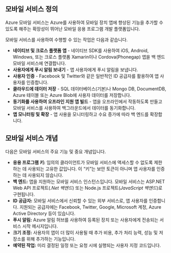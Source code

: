## <a name="what-is"></a>모바일 서비스 정의

Azure 모바일 서비스는 Azure를 사용하여 모바일 장치 앱에 향상된 기능을 추가할 수 있도록 해주는 확장성이 뛰어난 모바일 응용 프로그램 개발 플랫폼입니다.

모바일 서비스를 사용하여 수행할 수 있는 작업은 다음과 같습니다.

+ **네이티브 및 크로스 플랫폼 앱** - 네이티브 SDK를 사용하여 iOS, Android, Windows, 또는 크로스 플랫폼 Xamarin이나 Cordova(Phonegap) 앱을 백 엔드 모바일 서비스에 연결합니다.  
+ **사용자에게 푸시 알림 보내기** - 앱 사용자에게 푸시 알림을 보냅니다.
+ **사용자 인증** - Facebook 및 Twitter와 같은 일반적인 ID 공급자를 활용하여 앱 사용자를 인증합니다.
+ **클라우드에 데이터 저장** - SQL 데이터베이스(기본)나 Mongo DB, DocumentDB, Azure 테이블 또는 Azure Blob에 사용자 데이터를 저장합니다. 
+ **동기화를 사용하여 오프라인 지원 앱 빌드** - 앱을 오프라인에서 작동하도록 만들고 모바일 서비스를 사용하여 백그라운드에서 데이터를 동기화합니다.
+ **앱 모니터링 및 확장** - 앱 사용을 모니터링하고 수요 증가에 따라 백 엔드를 확장합니다. 

## <a name="concepts"> </a>모바일 서비스 개념

다음은 모바일 서비스의 주요 기능 및 중요 개념입니다.

+ **응용 프로그램 키:** 임의의 클라이언트가 모바일 서비스에 액세스할 수 없도록 제한하는 데 사용되는 고유한 값입니다. 이 “키”는 보안 토큰이 아니며 앱 사용자를 인증하는 데 사용되지 않습니다.    
+ **백 엔드:** 앱을 지원하는 모바일 서비스 인스턴스입니다. 모바일 서비스는 ASP.NET Web API 프로젝트(*.Net 백엔드*) 또는 Node.js 프로젝트(*JavaScript 백엔드*)로 구현됩니다.
+ **ID 공급자:** 모바일 서비스에서 신뢰할 수 있는 외부 서비스로, 앱 사용자를 인증합니다. 지원되는 공급자에는 Facebook, Twitter, Google, Microsoft 계정, Azure Active Directory 등이 있습니다. 
+ **푸시 알림:** Azure 알림 허브를 사용하여 등록된 장치 또는 사용자에게 전송되는 서비스 시작 메시지입니다.
+ **크기 조정:** 사용자의 앱이 더 많이 사용될 때 추가 비용, 추가 처리 능력, 성능 및 저장소를 위해 추가하는 기능입니다.
+ **예약된 작업:** 미리 결정된 일정 또는 요청 시에 실행되는 사용자 지정 코드입니다.

<!---HONumber=July15_HO4-->